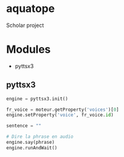 # aquatope
Scholar project

# Modules 
* pyttsx3


## pyttsx3
```py
engine = pyttsx3.init()

fr_voice = moteur.getProperty('voices')[0]
engine.setProperty('voice', fr_voice.id)

sentence = ""

# Dire la phrase en audio
engine.say(phrase)
engine.runAndWait()
```
